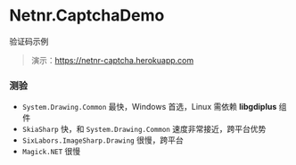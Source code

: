 # Netnr.CaptchaDemo
验证码示例

> 演示：<https://netnr-captcha.herokuapp.com>

### 测验
- `System.Drawing.Common` 最快，Windows 首选，Linux 需依赖 **libgdiplus** 组件
- `SkiaSharp` 快，和 `System.Drawing.Common` 速度非常接近，跨平台优势
- `SixLabors.ImageSharp.Drawing` 很慢，跨平台
- `Magick.NET` 很慢